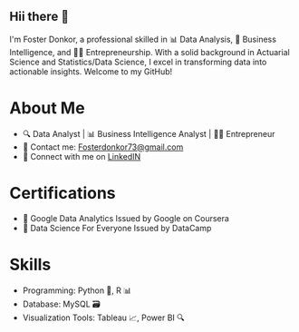 ## Hii there 👋

I'm Foster Donkor,  a professional skilled in 📊 Data Analysis, 💼 Business Intelligence, and 👨‍💼 Entrepreneurship. With a solid background in Actuarial Science and Statistics/Data Science, I excel in transforming data into actionable insights. Welcome to my GitHub!
 
# About Me
* 🔍 Data Analyst | 📊 Business Intelligence Analyst | 👨‍💼 Entrepreneur
* 📧 Contact me: Fosterdonkor73@gmail.com
* 💼 Connect with me on [LinkedIN](www.linkedin.com/in/foster-donkor-6184b1232)


# Certifications
* 🏅 Google Data Analytics
  Issued by Google on Coursera
* 🏅 Data Science For Everyone 
  Issued by DataCamp
  
# Skills
* Programming: Python 🐍, R 📊
* Database: MySQL 🗃️
* Visualization Tools: Tableau 📈, Power BI 🔍
  
